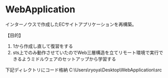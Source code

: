 # WebApplication
インターノウスで作成したECサイトアプリケーションを再構築。

【目的】
1. 1から作成し直して復習をする
2. sts上でのみ動作させていたのでWeb三層構造を立てリモート環境で実行できるようミドルウェアのセットアップから学習する

下記ディレクトリにコード格納
C:\Users\ryoya\Desktop\WebApplication\src
